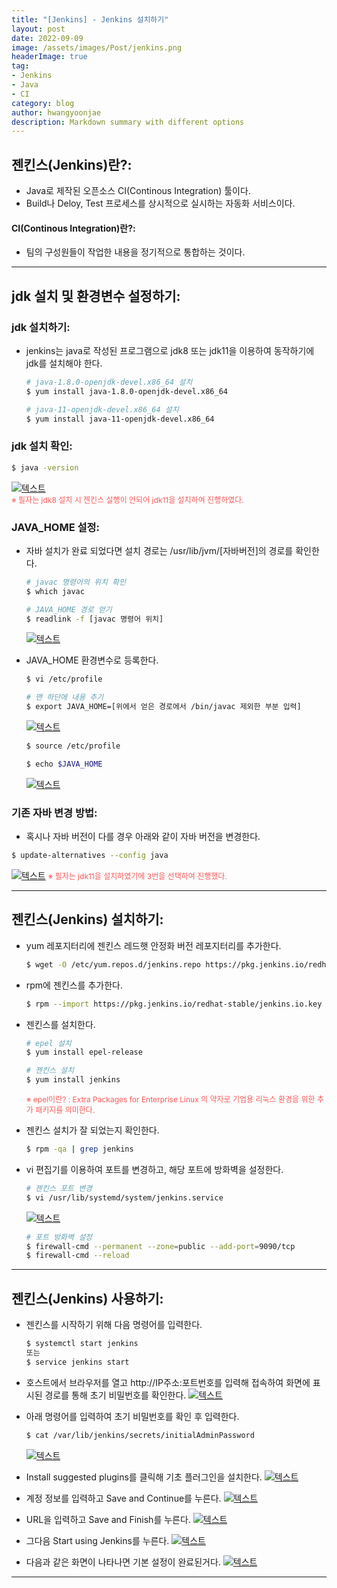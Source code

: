 ```yaml
---
title: "[Jenkins] - Jenkins 설치하기"
layout: post
date: 2022-09-09
image: /assets/images/Post/jenkins.png
headerImage: true
tag:
- Jenkins
- Java
- CI
category: blog
author: hwangyoonjae
description: Markdown summary with different options
---
```


## 젠킨스(Jenkins)란?:
- Java로 제작된 오픈소스 CI(Continous Integration) 툴이다.
- Build나 Deloy, Test 프로세스를 상시적으로 실시하는 자동화 서비스이다.

#### CI(Continous Integration)란?:
- 팀의 구성원들이 작업한 내용을 정기적으로 통합하는 것이다.

* * *

## jdk 설치 및 환경변수 설정하기:
### jdk 설치하기:
- jenkins는 java로 작성된 프로그램으로 jdk8 또는 jdk11을 이용하여 동작하기에 jdk를 설치해야 한다.
  ```bash
  # java-1.8.0-openjdk-devel.x86_64 설치
  $ yum install java-1.8.0-openjdk-devel.x86_64

  # java-11-openjdk-devel.x86_64 설치
  $ yum install java-11-openjdk-devel.x86_64
  ```

### jdk 설치 확인:
```bash
$ java -version
```
[![텍스트](/assets/images/Jenkins/%EC%9E%90%EB%B0%94%20%EC%A0%95%EC%83%81%20%EC%84%A4%EC%B9%98%20%ED%99%95%EC%9D%B8.PNG)](/assets/images/Jenkins/%EC%9E%90%EB%B0%94%20%EC%A0%95%EC%83%81%20%EC%84%A4%EC%B9%98%20%ED%99%95%EC%9D%B8.PNG)<br>
<span style="color:#FA5858; font-size:12px">※ 필자는 jdk8 설치 시 젠킨스 실행이 안되어 jdk11을 설치하여 진행하였다.</span>

### JAVA_HOME 설정:
- 자바 설치가 완료 되었다면 설치 경로는 /usr/lib/jvm/[자바버전]의 경로를 확인한다.
  ```bash
  # javac 명령어의 위치 확인
  $ which javac

  # JAVA_HOME 경로 얻기
  $ readlink -f [javac 명령어 위치]
  ```
  [![텍스트](/assets/images/Jenkins/%EC%9E%90%EB%B0%94%20%ED%99%98%EA%B2%BD%EB%B3%80%EC%88%98%20%EC%84%A4%EC%A0%95.PNG)](/assets/images/Jenkins/%EC%9E%90%EB%B0%94%20%ED%99%98%EA%B2%BD%EB%B3%80%EC%88%98%20%EC%84%A4%EC%A0%95.PNG)

- JAVA_HOME 환경변수로 등록한다.
  ```bash
  $ vi /etc/profile

  # 맨 하단에 내용 추기
  $ export JAVA_HOME=[위에서 얻은 경로에서 /bin/javac 제외한 부분 입력]
  ```
  [![텍스트](/assets/images/Jenkins/%EC%9E%90%EB%B0%94%20%ED%99%98%EA%B2%BD%EB%B3%80%EC%88%98%20%EA%B2%BD%EB%A1%9C%20%EB%93%B1%EB%A1%9D.PNG)](/assets/images/Jenkins/%EC%9E%90%EB%B0%94%20%ED%99%98%EA%B2%BD%EB%B3%80%EC%88%98%20%EA%B2%BD%EB%A1%9C%20%EB%93%B1%EB%A1%9D.PNG)
  
  ```bash
  $ source /etc/profile

  $ echo $JAVA_HOME
  ```
  [![텍스트](/assets/images/Jenkins/%EC%9E%90%EB%B0%94%20%ED%99%98%EA%B2%BD%EB%B3%80%EC%88%98%20%EA%B2%BD%EB%A1%9C%20%ED%99%95%EC%9D%B8.PNG)](/assets/images/Jenkins/%EC%9E%90%EB%B0%94%20%ED%99%98%EA%B2%BD%EB%B3%80%EC%88%98%20%EA%B2%BD%EB%A1%9C%20%ED%99%95%EC%9D%B8.PNG)

### 기존 자바 변경 방법:
- 혹시나 자바 버전이 다를 경우 아래와 같이 자바 버전을 변경한다.
```bash
$ update-alternatives --config java
```
[![텍스트](/assets/images/Jenkins/%EC%9E%90%EB%B0%94%20%EB%B2%84%EC%A0%84%20%EB%B3%80%EA%B2%BD%20%EB%B0%A9%EB%B2%95.PNG)](/assets/images/Jenkins/%EC%9E%90%EB%B0%94%20%EB%B2%84%EC%A0%84%20%EB%B3%80%EA%B2%BD%20%EB%B0%A9%EB%B2%95.PNG)
<span style="color:#FA5858; font-size:12px">※ 필자는 jdk11을 설치하였기에 3번을 선택하여 진행했다.</span>

* * *

## 젠킨스(Jenkins) 설치하기:
- yum 레포지터리에 젠킨스 레드햇 안정화 버전 레포지터리를 추가한다.
  ```bash
  $ wget -O /etc/yum.repos.d/jenkins.repo https://pkg.jenkins.io/redhat-stable/jenkins.repo
  ```

- rpm에 젠킨스를 추가한다.
  ```bash
  $ rpm --import https://pkg.jenkins.io/redhat-stable/jenkins.io.key
  ```

- 젠킨스를 설치한다.
  ```bash
  # epel 설치
  $ yum install epel-release

  # 젠킨스 설치
  $ yum install jenkins
  ```
  <span style="color:#FA5858; font-size:12px">※ epel이란? : Extra Packages for Enterprise Linux 의 약자로 기업용 리눅스 환경을 위한 추가 패키지를 의미한다.</span>

- 젠킨스 설치가 잘 되었는지 확인한다.
  ```bash
  $ rpm -qa | grep jenkins
  ```

- vi 편집기를 이용하여 포트를 변경하고, 해당 포트에 방화벽을 설정한다.
  ```bash
  # 젠킨스 포트 변경
  $ vi /usr/lib/systemd/system/jenkins.service
  ```
  [![텍스트](/assets/images/Jenkins/%EC%A0%A0%ED%82%A8%EC%8A%A4%20%ED%8F%AC%ED%8A%B8%20%EB%B3%80%EA%B2%BD%20%ED%99%94%EB%A9%B4.PNG)](/assets/images/Jenkins/%EC%A0%A0%ED%82%A8%EC%8A%A4%20%ED%8F%AC%ED%8A%B8%20%EB%B3%80%EA%B2%BD%20%ED%99%94%EB%A9%B4.PNG)
  
  ```bash
  # 포트 방화벽 설정
  $ firewall-cmd --permanent --zone=public --add-port=9090/tcp
  $ firewall-cmd --reload
  ```

* * *

## 젠킨스(Jenkins) 사용하기:
- 젠킨스를 시작하기 위해 다음 명령어를 입력한다.
  ```bash
  $ systemctl start jenkins
  또는
  $ service jenkins start
  ```

- 호스트에서 브라우저를 열고 http://IP주소:포트번호를 입력해 접속하여 화면에 표시된 경로를 통해 초기 비밀번호를 확인한다.
  [![텍스트](/assets/images/Jenkins/%EC%A0%A0%ED%82%A8%EC%8A%A4%20%EB%B9%84%EB%B0%80%EB%B2%88%ED%98%B8%20%EC%9E%85%EB%A0%A5%20%ED%99%94%EB%A9%B4.PNG)](/assets/images/Jenkins/%EC%A0%A0%ED%82%A8%EC%8A%A4%20%EB%B9%84%EB%B0%80%EB%B2%88%ED%98%B8%20%EC%9E%85%EB%A0%A5%20%ED%99%94%EB%A9%B4.PNG)

- 아래 명령어를 입력하여 초기 비밀번호를 확인 후 입력한다.
  ```bash
  $ cat /var/lib/jenkins/secrets/initialAdminPassword
  ```
  [![텍스트](/assets/images/Jenkins/%EC%B4%88%EA%B8%B0%20%EB%B9%84%EB%B0%80%EB%B2%88%ED%98%B8%20%ED%99%95%EC%9D%B8.PNG)](/assets/images/Jenkins/%EC%B4%88%EA%B8%B0%20%EB%B9%84%EB%B0%80%EB%B2%88%ED%98%B8%20%ED%99%95%EC%9D%B8.PNG)

- Install suggested plugins를 클릭해 기초 플러그인을 설치한다.
  [![텍스트](/assets/images/Jenkins/%EC%A0%A0%ED%82%A8%EC%8A%A4%20%ED%94%8C%EB%9F%AC%EA%B7%B8%EC%9D%B8%20%EC%84%A4%EC%B9%98.PNG)](/assets/images/Jenkins/%EC%A0%A0%ED%82%A8%EC%8A%A4%20%ED%94%8C%EB%9F%AC%EA%B7%B8%EC%9D%B8%20%EC%84%A4%EC%B9%98.PNG)

- 계정 정보를 입력하고 Save and Continue를 누른다.
  [![텍스트](/assets/images/Jenkins/%EA%B3%84%EC%A0%95%EC%A0%95%EB%B3%B4%20%EC%9E%85%EB%A0%A5%20%ED%99%94%EB%A9%B4.PNG)](/assets/images/Jenkins/%EA%B3%84%EC%A0%95%EC%A0%95%EB%B3%B4%20%EC%9E%85%EB%A0%A5%20%ED%99%94%EB%A9%B4.PNG)

- URL을 입력하고 Save and Finish를 누른다.
  [![텍스트](/assets/images/Jenkins/%EC%84%9C%EB%B2%84%20%EC%A3%BC%EC%86%8C%20%EC%A7%80%EC%A0%95.PNG)](/assets/images/Jenkins/%EC%84%9C%EB%B2%84%20%EC%A3%BC%EC%86%8C%20%EC%A7%80%EC%A0%95.PNG)

- 그다음 Start using Jenkins를 누른다.
  [![텍스트](/assets/images/Jenkins/%EC%A0%A0%ED%82%A8%EC%8A%A4%20%EC%8B%9C%EC%9E%91%20%ED%99%94%EB%A9%B4.PNG)](/assets/images/Jenkins/%EC%A0%A0%ED%82%A8%EC%8A%A4%20%EC%8B%9C%EC%9E%91%20%ED%99%94%EB%A9%B4.PNG)

- 다음과 같은 화면이 나타나면 기본 설정이 완료된거다.
  [![텍스트](/assets/images/Jenkins/%EC%A0%A0%ED%82%A8%EC%8A%A4%20%EB%A9%94%EC%9D%B8%ED%99%94%EB%A9%B4.PNG)](/assets/images/Jenkins/%EC%A0%A0%ED%82%A8%EC%8A%A4%20%EB%A9%94%EC%9D%B8%ED%99%94%EB%A9%B4.PNG)

* * *